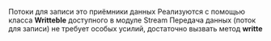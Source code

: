 Потоки для записи это приёмники данных
Реализуются с помощью класса **Writteble** доступного в модуле Stream
Передача данных (поток для записи) не требует особых усилий, достаточно вызвать метод **writte**